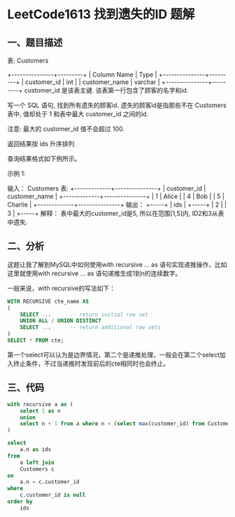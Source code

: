 # LeetCode1613 找到遗失的ID 题解

## 一、题目描述

表: Customers

+---------------+---------+
| Column Name   | Type    |
+---------------+---------+
| customer_id   | int     |
| customer_name | varchar |
+---------------+---------+
customer_id 是该表主键.
该表第一行包含了顾客的名字和id.


写一个 SQL 语句, 找到所有遗失的顾客id. 遗失的顾客id是指那些不在 Customers 表中, 值却处于 1 和表中最大 customer_id 之间的id.

注意: 最大的 customer_id 值不会超过 100.

返回结果按 ids 升序排列

查询结果格式如下例所示。

 

示例 1:

输入：
Customers 表:
+-------------+---------------+
| customer_id | customer_name |
+-------------+---------------+
| 1           | Alice         |
| 4           | Bob           |
| 5           | Charlie       |
+-------------+---------------+
输出：
+-----+
| ids |
+-----+
| 2   |
| 3   |
+-----+
解释：
表中最大的customer_id是5, 所以在范围[1,5]内, ID2和3从表中遗失.



## 二、分析

这题让我了解到MySQL中如何使用with recursive ... as 语句实现递推操作，比如这里就使用with recursive ... as 语句递推生成1到n的连续数字。

一般来说，with recursive的写法如下：

```sql
WITH RECURSIVE cte_name AS
(
    SELECT ...      -- return initial row set
    UNION ALL / UNION DISTINCT
    SELECT ...      -- return additional row sets
)
SELECT * FROM cte;
```

第一个select可以认为是边界情况，第二个是递推处理，一般会在第二个select加入终止条件，不过当递推时发现前后的cte相同时也会终止。



## 三、代码

```sql
with recursive a as (
    select 1 as n
    union
    select n + 1 from a where n < (select max(customer_id) from Customers)
)

select
    a.n as ids
from
    a left join
    Customers c
on
    a.n = c.customer_id
where
    c.customer_id is null
order by
    ids
```

